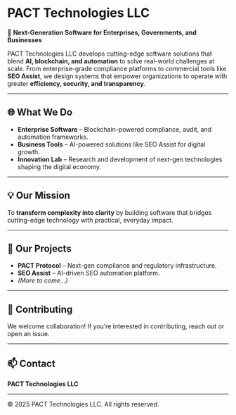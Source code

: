 # PACT Technologies LLC

🚀 **Next-Generation Software for Enterprises, Governments, and Businesses**

PACT Technologies LLC develops cutting-edge software solutions that blend **AI, blockchain, and automation** to solve real-world challenges at scale. From enterprise-grade compliance platforms to commercial tools like **SEO Assist**, we design systems that empower organizations to operate with greater **efficiency, security, and transparency**.

---

## 🌐 What We Do
- **Enterprise Software** – Blockchain-powered compliance, audit, and automation frameworks.  
- **Business Tools** – AI-powered solutions like SEO Assist for digital growth.  
- **Innovation Lab** – Research and development of next-gen technologies shaping the digital economy.  

---

## 💡 Our Mission
To **transform complexity into clarity** by building software that bridges cutting-edge technology with practical, everyday impact.  

---

## 📂 Our Projects
- **PACT Protocol** – Next-gen compliance and regulatory infrastructure.  
- **SEO Assist** – AI-driven SEO automation platform.  
- *(More to come...)*  

---

## 🤝 Contributing
We welcome collaboration! If you’re interested in contributing, reach out or open an issue.  

---

## 📫 Contact
**PACT Technologies LLC**  
  

---

© 2025 PACT Technologies LLC. All rights reserved.
